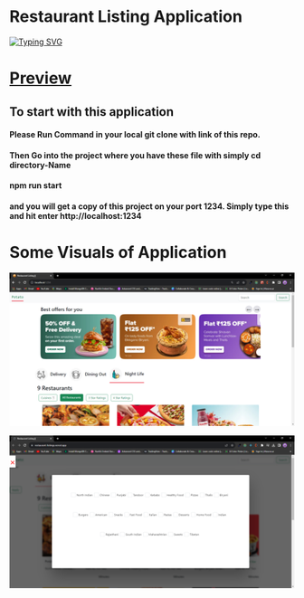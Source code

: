 # Restaurant Listing Application

[![Typing SVG](https://readme-typing-svg.demolab.com?font=Fira+Code&pause=1000&width=435&lines=With+Using+Live+Swiggy+API)](https://git.io/typing-svg)

# [Preview](https://restaurant-listings.vercel.app/)

## To start with this application

#### Please Run Command in your local git clone with link of this repo.

#### Then Go into the project where you have these file with simply cd directory-Name

#### npm run start

#### and you will get a copy of this project on your port 1234. Simply type this and hit enter http://localhost:1234

# Some Visuals of Application

![Screenshot](assests/screenshot.PNG)

![Sccreenshot-2](assests/visuals2ofreslisting.PNG)
